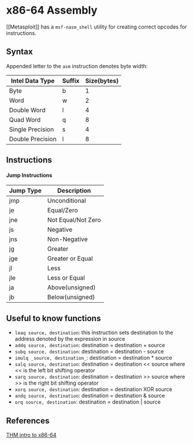 # x86-64 Assembly



[[Metasploit]] has a `msf-nasm_shell` utility for creating correct opcodes for instructions.

## Syntax

Appended letter to the `asm` instruction denotes byte width:

Intel Data Type | Suffix | Size(bytes)
--- | --- | --- 
Byte | b  | 1
Word | w | 2
Double Word | l | 4
Quad Word | q | 8
Single Precision | s | 4
Double Precision | l | 8

## Instructions
#### Jump Instructions

Jump Type | Description
--- | ---
jmp | Unconditional
je | Equal/Zero
jne | Not Equal/Not Zero
js | Negative
jns | Non-Negative
jg | Greater
jge | Greater or Equal
jl | Less
jle | Less or Equal
ja | Above(unsigned)
jb | Below(unsigned)


## Useful to know functions

- `leaq source, destination`: this instruction sets destination to the address denoted by the expression in source
- `addq source, destination`: destination = destination + source
- `subq source, destination`: destination = destination - source
- `imulq _source, destination_`: destination = destination * source
- `salq source, destination`: destination = destination << source where << is the left bit shifting operator
- `sarq source, destination`: destination = destination >> source where >> is the right bit shifting operator
- `xorq source, destination`: destination = destination XOR source
- `andq source, destination`: destination = destination & source
- `orq source, destination`: destination = destination | source



## References
[THM intro to x86-64](https://tryhackme.com/room/introtox8664)
